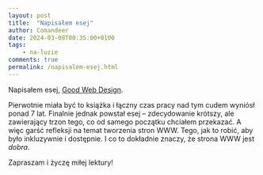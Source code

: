 ```yaml
---
layout: post
title:  "Napisałem esej"
author: Comandeer
date: 2024-03-08T00:35:00+0100
tags: 
    - na-luzie
comments: true
permalink: /napisalem-esej.html
---
```


Napisałem esej, [Good Web Design](https://gwd.comandeer.pl).

Pierwotnie miała być to książka i łączny czas pracy nad tym cudem wyniósł ponad 7 lat. Finalnie jednak powstał esej – zdecydowanie krótszy, ale zawierający trzon tego, co od samego początku chciałem przekazać. A więc garść refleksji na temat tworzenia stron WWW. Tego, jak to robić, aby było inkluzywnie i dostępnie. I co to dokładnie znaczy, że strona WWW jest _dobra_.

Zapraszam i życzę miłej lektury!
